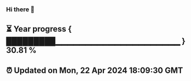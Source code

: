 ### Hi there 👋
⏳ Year progress { █████████▁▁▁▁▁▁▁▁▁▁▁▁▁▁▁▁▁▁▁▁▁ } 30.81 %
---
⏰ Updated on Mon, 22 Apr 2024 18:09:30 GMT
---
